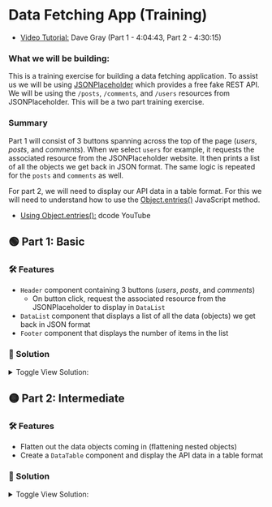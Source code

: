 # Data Fetching App (Training)
  * [Video Tutorial:](https://www.youtube.com/watch?v=RVFAyFWO4go&t=13481s) Dave Gray (Part 1 - 4:04:43, Part 2 - 4:30:15)

### What we will be building:
This is a training exercise for building a data fetching application. To assist us we will be using [JSONPlaceholder](https://jsonplaceholder.typicode.com) which provides a free fake REST API. We will be using the `/posts`, `/comments`, and `/users` resources from JSONPlaceholder. This will be a two part training exercise.

### Summary
Part 1 will consist of 3 buttons spanning across the top of the page (_users_, _posts_, and _comments_). When we select `users` for example, it requests the associated resource from the JSONPlaceholder website. It then prints a list of all the objects we get back in JSON format. The same logic is repeated for the `posts` and `comments` as well.

For part 2, we will need to display our API data in a table format. For this we will need to understand how to use the [Object.entries()](https://developer.mozilla.org/en-US/docs/Web/JavaScript/Reference/Global_Objects/Object/entries) JavaScript method.
  * [Using Object.entries():](https://www.youtube.com/watch?v=KoeSseqKKro) dcode YouTube

## 🟢 Part 1: Basic

### 🛠 Features
  * `Header` component containing 3 buttons (*users*, *posts*, and *comments*)
    * On button click, request the associated resource from the JSONPlaceholder to display in `DataList`
  * `DataList` component that displays a list of all the data (objects) we get back in JSON format
  * `Footer` component that displays the number of items in the list

### 💭 Solution

<details>
  <summary>Toggle View Solution:</summary>
  
  `src/App.js`:
  ```js
  // JSONPlaceholder URL: 'https://jsonplaceholder.typicode.com';
  import Header from './components/Header';
  import DataList from './components/DataList';
  import Footer from './components/Footer';
  import { useState, useEffect } from 'react';

  function App() {
    const API_URL = 'https://jsonplaceholder.typicode.com';
    // set states (api data, request type)
    const [ reqType, setReqType ] = useState('users');
    const [ items, setItems ] = useState([]);

    // READ: fetch the data
    useEffect(
      () => {
        const fetchData = async () => {
          try {
            const res = await fetch(`${API_URL}/${reqType}`);
            // error check before fetching data
            if (!res.ok)
              throw Error('There was an issue fetching data.');
            const data = await res.json();
            // set items
            setItems(data);
          } catch (err) {
            console.log(err.message);
          }
        };
        fetchData();
      },
      [ reqType ]
    );

    return (
      <div className="App">
        <Header reqType={reqType} setReqType={setReqType} />
        <DataList items={items} />
        <Footer length={items.length} />
      </div>
    );
  }

  export default App;
  ```

  `src/components/Header.jsx`:
  ```jsx
  import Button from './Button';

  const Header = ({ reqType, setReqType }) => {
    return (
      <header>
        <form onSubmit={(e) => e.preventDefault()}>
          <Button
            buttonText="users"
            reqType={reqType}
            setReqType={setReqType}
          />
          <Button
            buttonText="posts"
            reqType={reqType}
            setReqType={setReqType}
          />
          <Button
            buttonText="comments"
            reqType={reqType}
            setReqType={setReqType}
          />
        </form>
      </header>
    );
  };

  export default Header;
  ```

  `src/components/Button.jsx`:
  ```jsx
  const Button = ({ buttonText, reqType, setReqType }) => {
    return (
      <button
        className={buttonText === reqType ? 'selected' : null}
        type="button"
        onClick={() => setReqType(buttonText)}
      >
        {buttonText}
      </button>
    );
  };

  export default Button;
  ```

  `src/components/DataList.jsx`:
  ```jsx
  import ListItem from './ListItem';

  const DataList = ({ items }) => {
    return (
      <main>
        <ul>
          {items.map((item) => (
            <ListItem key={item.id} item={item} />
          ))}
        </ul>
      </main>
    );
  };

  export default DataList;
  ```

  `src/components/ListItem.jsx`:
  ```jsx
  const ListItem = ({ item }) => {
    return <li>{JSON.stringify(item)}</li>;
  };

  export default ListItem;
  ```

  `src/components/Footer.jsx`:
  ```jsx
  const Footer = ({ length }) => {
    return (
      <footer>
        <h2>{length} Objects in List</h2>
      </footer>
    );
  };

  Footer.defaultProps = {
    length: 0
  };

  export default Footer;
  ```
	
</details>

## 🟡 Part 2: Intermediate

### 🛠 Features
  * Flatten out the data objects coming in (flattening nested objects)
  * Create a `DataTable` component and display the API data in a table format

### 💭 Solution

<details>
  <summary>Toggle View Solution:</summary>
  
  `src/App.js`:
  ```js
  // JSONPlaceholder URL: 'https://jsonplaceholder.typicode.com';
  import Header from './components/Header';
  import DataTable from './components/DataTable';
  import Footer from './components/Footer';
  import { useState, useEffect } from 'react';

  function App() {
    const API_URL = 'https://jsonplaceholder.typicode.com';
    const [ reqType, setReqType ] = useState('users');
    const [ items, setItems ] = useState([]);

    useEffect(
      () => {
        const fetchData = async () => {
          try {
            const res = await fetch(`${API_URL}/${reqType}`);
            if (!res.ok)
              throw Error('There was an issue fetching data.');
            const data = await res.json();
            setItems(data);
          } catch (err) {
            console.log(err.message);
          }
        };
        fetchData();
      },
      [ reqType ]
    );

    return (
      <div className="App">
        <Header reqType={reqType} setReqType={setReqType} />
        <DataTable items={items} />
        <Footer length={items.length} />
      </div>
    );
  }

  export default App;
  ```

  `src/components/DataTable.jsx`:
  ```jsx
  import Row from './Row';

  const Table = ({ items }) => {
    return (
      <div className="data-table-container">
        <table>
          <tbody>
            {items.map((item) => (
              <Row key={item.id} item={item} />
            ))}
          </tbody>
        </table>
      </div>
    );
  };

  export default Table;
  ```
  
  `src/components/Row.jsx`:
  ```jsx
  import Cell from './Cell';

  const Row = ({ item }) => {
    return (
      <tr>
        {Object.entries(item).map(([ key, val ]) => (
          <Cell ket={key} cellData={JSON.stringify(val)} />
        ))}
      </tr>
    );
  };

  export default Row;
  ```

  `src/components/Cell.jsx`:
  ```jsx
  const Cell = ({ cellData }) => {
    return (
      <td>{cellData}</td>
    );
  };

  export default Cell;
  ```
	
</details>